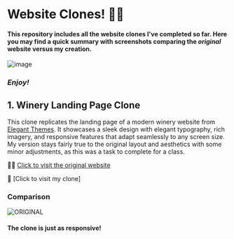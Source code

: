 # Website Clones! 👯‍♂

#### This repository includes all the **website clones** I've completed so far. Here you may find a quick summary with screenshots comparing the _original_ website versus my creation.

![image](https://github.com/user-attachments/assets/f2772b88-dfc0-4b89-a445-e4c112106703)

### _Enjoy!_

## 1. Winery Landing Page Clone

This clone replicates the landing page of a modern winery website from [Elegant Themes](https://www.elegantthemes.com/). It showcases a sleek design with elegant typography, rich imagery, and responsive features that adapt seamlessly to any screen size. My version stays fairly true to the original layout and aesthetics with some minor adjustments, as this was a task to complete for a class.

👵🏼 [Click to visit the original website](https://www.elegantthemes.com/layouts/food-drink/winery-home-page/live-demo)

🤩 [Click to visit my clone]

### Comparison

![ORIGINAL](https://github.com/user-attachments/assets/cdf49259-690f-4d91-827e-0b69d2441773)

#### The clone is just as **responsive**!
